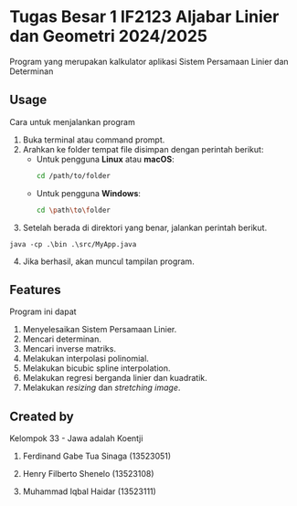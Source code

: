 # Tugas Besar 1 IF2123 Aljabar Linier dan Geometri 2024/2025
Program yang merupakan kalkulator aplikasi Sistem Persamaan Linier dan Determinan


## Usage

Cara untuk menjalankan program

1. Buka terminal atau command prompt.
2. Arahkan ke folder tempat file disimpan dengan perintah berikut:
   - Untuk pengguna **Linux** atau **macOS**:
     ```bash
     cd /path/to/folder
     ```
   - Untuk pengguna **Windows**:
     ```bash
     cd \path\to\folder
     ```
3. Setelah berada di direktori yang benar, jalankan perintah berikut.
```shell
java -cp .\bin .\src/MyApp.java
```

4. Jika berhasil, akan muncul tampilan program.


## Features

Program ini dapat
1. Menyelesaikan Sistem Persamaan Linier.
2. Mencari determinan.
3. Mencari inverse matriks.
4. Melakukan interpolasi polinomial.
5. Melakukan bicubic spline interpolation.
6. Melakukan regresi berganda linier dan kuadratik.
7. Melakukan _resizing_ dan _stretching image_.


## Created by

Kelompok 33 - Jawa adalah Koentji

 1. Ferdinand Gabe Tua Sinaga (13523051)

2. Henry Filberto Shenelo (13523108)
3. Muhammad Iqbal Haidar (13523111)
